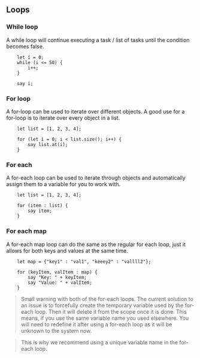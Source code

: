 ## Loops

### While loop
A while loop will continue executing a task / list of tasks until the condition becomes false.
~~~ mani
    let i = 0;
    while (i <= 50) {
        i++;
    }

    say i;
~~~


### For loop
A for-loop can be used to iterate over different objects. A good use for a for-loop is to iterate over every object in a list.

~~~ mani
    let list = [1, 2, 3, 4];

    for (let i = 0; i < list.size(); i++) {
        say list.at(i);
    }
~~~

### For each
A for-each loop can be used to iterate through objects and automatically assign them to a variable for you to
work with.

~~~ mani
    let list = [1, 2, 3, 4];

    for (item : list) {
        say item;
    }
~~~

### For each map
A for-each map loop can do the same as the regular for each loop, just it allows for both keys and values
at the same time.

~~~ mani
    let map = {"key1" : "val1", "keeey2" : "vallll2"};

    for (keyItem, valItem : map) {
        say "Key: " + keyItem;
        say "Value: " + valItem;
    }
~~~

> Small warning with both of the for-each loops. The current solution to an issue is to forcefully
create the temporary variable used by the for-each loop. Then it will delete it from the scope once
it is done. This means, if you use the same variable name you used elsewhere. You will need to redefine
it after using a for-each loop as it will be unknown to the system now.

> This is why we recommend using a unique variable name in the for-each loop.
